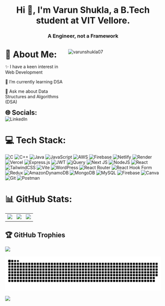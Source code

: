 <h1 align="center">Hi 👋, I'm Varun Shukla, a B.Tech student at VIT Vellore.</h1>
<h3 align="center">A Engineer, not a Framework</h3><br>

<img align="right" src="https://i.pinimg.com/originals/54/c9/af/54c9af226721e95539a5cd9592d635bb.gif" alt="varunshukla07" width="300" height="300" />

<h1 style="margin: 0;">💫 About Me:</h1>
<p>✨ I have a keen interest in Web Development</p>
<p>🌱 I’m currently learning DSA</p>
<p>💬 Ask me about Data Structures and Algorithms (DSA)</p>

<h2 style="margin: 0;">🌐 Socials:</h2>
<a href="https://linkedin.com/in/https://www.linkedin.com/in/varun-shukla-446357224/" style="text-decoration: none;">
  <img src="https://img.shields.io/badge/LinkedIn-%230077B5.svg?logo=linkedin&logoColor=white" alt="LinkedIn" />
</a>


# 💻 Tech Stack:
![C](https://img.shields.io/badge/c-%2300599C.svg?style=for-the-badge&logo=c&logoColor=white) ![C++](https://img.shields.io/badge/c++-%2300599C.svg?style=for-the-badge&logo=c%2B%2B&logoColor=white) ![Java](https://img.shields.io/badge/java-%23ED8B00.svg?style=for-the-badge&logo=openjdk&logoColor=white) ![JavaScript](https://img.shields.io/badge/javascript-%23323330.svg?style=for-the-badge&logo=javascript&logoColor=%23F7DF1E) ![AWS](https://img.shields.io/badge/AWS-%23FF9900.svg?style=for-the-badge&logo=amazon-aws&logoColor=white) ![Firebase](https://img.shields.io/badge/firebase-%23039BE5.svg?style=for-the-badge&logo=firebase) ![Netlify](https://img.shields.io/badge/netlify-%23000000.svg?style=for-the-badge&logo=netlify&logoColor=#00C7B7) ![Render](https://img.shields.io/badge/Render-%46E3B7.svg?style=for-the-badge&logo=render&logoColor=white) ![Vercel](https://img.shields.io/badge/vercel-%23000000.svg?style=for-the-badge&logo=vercel&logoColor=white) ![Express.js](https://img.shields.io/badge/express.js-%23404d59.svg?style=for-the-badge&logo=express&logoColor=%2361DAFB) ![JWT](https://img.shields.io/badge/JWT-black?style=for-the-badge&logo=JSON%20web%20tokens) ![jQuery](https://img.shields.io/badge/jquery-%230769AD.svg?style=for-the-badge&logo=jquery&logoColor=white) ![Next JS](https://img.shields.io/badge/Next-black?style=for-the-badge&logo=next.js&logoColor=white) ![NodeJS](https://img.shields.io/badge/node.js-6DA55F?style=for-the-badge&logo=node.js&logoColor=white) ![React](https://img.shields.io/badge/react-%2320232a.svg?style=for-the-badge&logo=react&logoColor=%2361DAFB) ![TailwindCSS](https://img.shields.io/badge/tailwindcss-%2338B2AC.svg?style=for-the-badge&logo=tailwind-css&logoColor=white) ![Vite](https://img.shields.io/badge/vite-%23646CFF.svg?style=for-the-badge&logo=vite&logoColor=white) ![WordPress](https://img.shields.io/badge/WordPress-%23117AC9.svg?style=for-the-badge&logo=WordPress&logoColor=white) ![React Router](https://img.shields.io/badge/React_Router-CA4245?style=for-the-badge&logo=react-router&logoColor=white) ![React Hook Form](https://img.shields.io/badge/React%20Hook%20Form-%23EC5990.svg?style=for-the-badge&logo=reacthookform&logoColor=white) ![Redux](https://img.shields.io/badge/redux-%23593d88.svg?style=for-the-badge&logo=redux&logoColor=white) ![AmazonDynamoDB](https://img.shields.io/badge/Amazon%20DynamoDB-4053D6?style=for-the-badge&logo=Amazon%20DynamoDB&logoColor=white) ![MongoDB](https://img.shields.io/badge/MongoDB-%234ea94b.svg?style=for-the-badge&logo=mongodb&logoColor=white) ![MySQL](https://img.shields.io/badge/mysql-4479A1.svg?style=for-the-badge&logo=mysql&logoColor=white) ![Firebase](https://img.shields.io/badge/firebase-a08021?style=for-the-badge&logo=firebase&logoColor=ffcd34) ![Canva](https://img.shields.io/badge/Canva-%2300C4CC.svg?style=for-the-badge&logo=Canva&logoColor=white) ![Git](https://img.shields.io/badge/git-%23F05033.svg?style=for-the-badge&logo=git&logoColor=white) ![Postman](https://img.shields.io/badge/Postman-FF6C37?style=for-the-badge&logo=postman&logoColor=white)

# 📊 GitHub Stats:
<table border="0">
  <tr>
    <td>
      <img src="https://github-readme-stats.vercel.app/api?username=VarunShukla07&theme=synthwave&hide_border=false&include_all_commits=false&count_private=false" />
    </td>
    <td>
      <img src="https://github-readme-streak-stats.herokuapp.com/?user=VarunShukla07&theme=synthwave&hide_border=false" />
    </td>
    <td>
      <img src="https://github-readme-stats.vercel.app/api/top-langs/?username=VarunShukla07&theme=synthwave&hide_border=false&include_all_commits=false&count_private=false&layout=compact" />
    </td>
  </tr>
</table>

## 🏆 GitHub Trophies
![](https://github-profile-trophy.vercel.app/?username=VarunShukla07&theme=radical&no-frame=false&no-bg=true&margin-w=4)


<p align="center">
  <img  src="https://raw.githubusercontent.com/Elanza-48/Elanza-48/main/resources/img/github-contribution-grid-snake.svg"
    alt="example" />
</p>
<a href="https://visitcount.itsvg.in">
  <img src="https://visitcount.itsvg.in/api?id=VarunShukla07&label=Profile%20Views&color=11&icon=9&pretty=true" />
</a>
